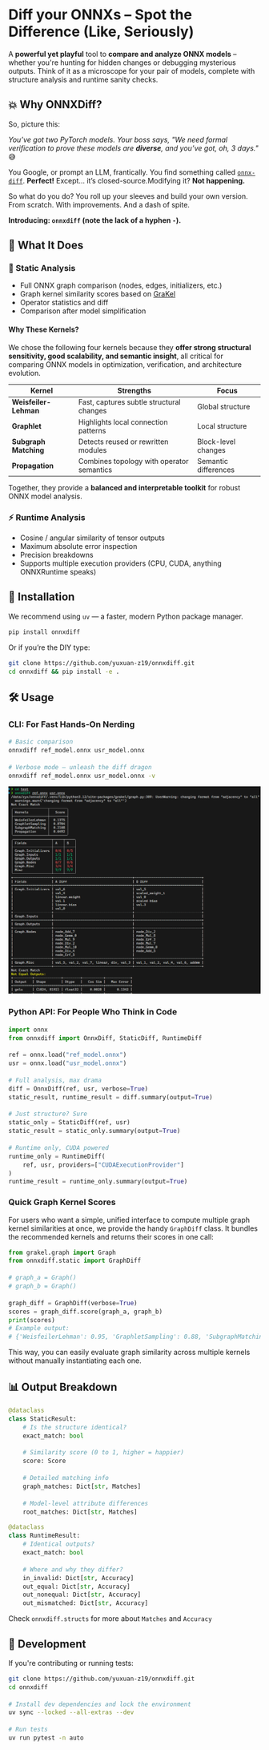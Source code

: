 # Diff your ONNXs – Spot the Difference (Like, Seriously)

A **powerful yet playful** tool to **compare and analyze ONNX models** – whether you're hunting for hidden changes or debugging mysterious outputs. Think of it as a microscope for your pair of models, complete with structure analysis and runtime sanity checks.

## 💥 Why ONNXDiff?

So, picture this:

*You’ve got two PyTorch models. Your boss says, "We need formal verification to prove these models are **diverse**, and you’ve got, oh, 3 days."* 😅

You Google, or prompt an LLM, frantically. You find something called [`onnx-diff`](https://pypi.org/project/onnx-diff/). **Perfect!** Except… it’s closed-source.Modifying it? **Not happening.**

So what do you do?
You roll up your sleeves and build your own version. From scratch. With improvements. And a dash of spite.

**Introducing: `onnxdiff` (note the lack of a hyphen `-`).**

## 🎯 What It Does

### 🧠 Static Analysis

- Full ONNX graph comparison (nodes, edges, initializers, etc.)
- Graph kernel similarity scores based on [GraKel](https://github.com/ysig/GraKeL)
- Operator statistics and diff
- Comparison after model simplification

#### Why These Kernels?

We chose the following four kernels because they **offer strong structural sensitivity, good scalability, and semantic insight**, all critical for comparing ONNX models in optimization, verification, and architecture evolution.

| Kernel                | Strengths                                 | Focus                |
| --------------------- | ----------------------------------------- | -------------------- |
| **Weisfeiler-Lehman** | Fast, captures subtle structural changes  | Global structure     |
| **Graphlet**          | Highlights local connection patterns      | Local structure      |
| **Subgraph Matching** | Detects reused or rewritten modules       | Block-level changes  |
| **Propagation**       | Combines topology with operator semantics | Semantic differences |

Together, they provide a **balanced and interpretable toolkit** for robust ONNX model analysis.

### ⚡ Runtime Analysis

- Cosine / angular similarity of tensor outputs
- Maximum absolute error inspection
- Precision breakdowns
- Supports multiple execution providers (CPU, CUDA, anything ONNXRuntime speaks)

## 🚀 Installation

We recommend using `uv` — a faster, modern Python package manager.

```bash
pip install onnxdiff
```

Or if you’re the DIY type:

```bash
git clone https://github.com/yuxuan-z19/onnxdiff.git
cd onnxdiff && pip install -e .
```

## 🛠 Usage

### CLI: For Fast Hands-On Nerding

```bash
# Basic comparison
onnxdiff ref_model.onnx usr_model.onnx

# Verbose mode – unleash the diff dragon
onnxdiff ref_model.onnx usr_model.onnx -v
```

![demo](./assets/demo.png)

### Python API: For People Who Think in Code

```python
import onnx
from onnxdiff import OnnxDiff, StaticDiff, RuntimeDiff

ref = onnx.load("ref_model.onnx")
usr = onnx.load("usr_model.onnx")

# Full analysis, max drama
diff = OnnxDiff(ref, usr, verbose=True)
static_result, runtime_result = diff.summary(output=True)

# Just structure? Sure
static_only = StaticDiff(ref, usr)
static_result = static_only.summary(output=True)

# Runtime only, CUDA powered
runtime_only = RuntimeDiff(
    ref, usr, providers=["CUDAExecutionProvider"]
)
runtime_result = runtime_only.summary(output=True)
```

### Quick Graph Kernel Scores

For users who want a simple, unified interface to compute multiple graph kernel similarities at once, we provide the handy `GraphDiff` class. It bundles the recommended kernels and returns their scores in one call:

```python
from grakel.graph import Graph
from onnxdiff.static import GraphDiff

# graph_a = Graph()
# graph_b = Graph()

graph_diff = GraphDiff(verbose=True)
scores = graph_diff.score(graph_a, graph_b)
print(scores)
# Example output:
# {'WeisfeilerLehman': 0.95, 'GraphletSampling': 0.88, 'SubgraphMatching': 0.91, 'Propagation': 0.89}
```

This way, you can easily evaluate graph similarity across multiple kernels without manually instantiating each one.

## 📊 Output Breakdown

```python
@dataclass
class StaticResult:
    # Is the structure identical?
    exact_match: bool
    
    # Similarity score (0 to 1, higher = happier)
    score: Score
    
    # Detailed matching info
    graph_matches: Dict[str, Matches] 

    # Model-level attribute differences
    root_matches: Dict[str, Matches]
```

```python
@dataclass
class RuntimeResult:
    # Identical outputs?
    exact_match: bool

    # Where and why they differ?
    in_invalid: Dict[str, Accuracy]
    out_equal: Dict[str, Accuracy]
    out_nonequal: Dict[str, Accuracy]
    out_mismatched: Dict[str, Accuracy]
```

Check `onnxdiff.structs` for more about `Matches` and `Accuracy`

## 👷 Development

If you're contributing or running tests:

```bash
git clone https://github.com/yuxuan-z19/onnxdiff.git
cd onnxdiff

# Install dev dependencies and lock the environment
uv sync --locked --all-extras --dev

# Run tests
uv run pytest -n auto
```
